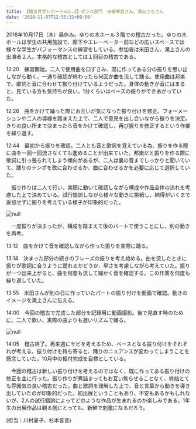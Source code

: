 ```yaml
---
title: 【稽古見学レポートvol.2】ダンス部門　米田琴音さん、滝上さらさん
date: '2018-11-07T12:55:31+09:00'
---
```

2018年10月17日（木）昼休み。ゆりの木ホール３階での稽古だった。ゆりの木ホールは学生の共用施設で、廊下やエレーベーター前などの広いスペースでは様々な学生がパフォーマンスの練習をしている。参加者は米田さん、滝上さんの出演者２人。本格的な稽古としては１回目の稽古である。

12:20　練習開始。二人で使用曲を口ずさみ、既に作ってある分の振りを思い出しながら動く。一通り確認が終わったら何回か曲を流して踊る。使用曲は邦楽で、歌詞と音に合わせて振り付けているようだった。身体の動きが音にはまると、見ている方も気持ちが良い。1分くらいはベースの振りができあがっていた。

12:26　曲をかけて踊った際にお互いが気になった振り付けを修正。フォーメーションや二人の導線を踏まえた上で、二人で意見を出し合いながら振りを決定。きりの良い所まで決まったら音をかけて確認し、再び振りを修正するという作業を繰り返す。

12:44　最初から振りを確認。二人とも音と歌詞を覚えている為、振りを作る際に曲を一回一回流さなくても進めることが出来ていた。邦楽だと振りを作る際に歌詞に引っ張られてしまう傾向があるが、二人は裏の音までしっかりと聞いていて、踊りのテンポを歌に合わせるか、曲に合わせるかを必要に応じて選択していた。

　振り作りは二人で行い、実際に動いて確認しながら構成や作品全体の流れを考慮した上で決めている。試行錯誤しながら様々な動きに挑戦し、納得がいくまで妥協せずに振りを考えている様子が印象的だった。

![null](/img/yonedatakigami-2.jpg)

　一度振りが決まったが、構成を踏まえて後のパートで使うことにし、別の動きを再考。

13:12　曲をかけて音を確認しながら作った振りを実際に踊る。

13:14　決まった部分の続きのフレーズの振りを考え始める。曲を流したときに振りが歌詞に合うように踊れるかどうか、早さを考慮しながら考えていた。振りが一つ出来上がると、曲を何度も流して細かく音を確認する。この作業を何度も繰り返していた。

13:55　米田さんが別の日に作っていたパートの振り付けを動画で確認。動きのイメージを滝上さんに伝える。

14:00　今回の稽古で完成した部分を記録用に動画撮影。後で見直す時のために、二人で歌い、実際の曲よりも遅いリズムで踊る。

![null](/img/yonedatakigami-1.jpg)

14:05　稽古終了。再来週にサビを考えるため、ベースとなる振り付けをそれぞれが考える。振り付けを持ち寄ると、踊りのニュアンスが変わってしまうことを懸念していた。10月中の振付完成を目標としている。

　今回の稽古は新しい振り付けを考えるのではなく、既に作ってある振り付けの修正を主に行った。振り作りが煮詰まってもお互い焦らせることなく、終始とても雰囲気の良い稽古だった。曲と歌詞を理解した上で、音と言葉から動きを導き出していたのが印象的だった。初出展ということもあり、不安もあるかもしれないが、2人の試行錯誤によってどのような作品が生まれるのか楽しみである。1年生の出展作品は観る側にとっても、新鮮で刺激になるだろう。

(担当：川村夏子、杉本音音)
